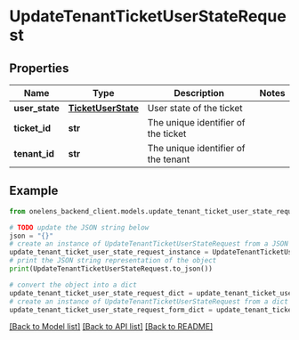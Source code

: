 # UpdateTenantTicketUserStateRequest


## Properties

Name | Type | Description | Notes
------------ | ------------- | ------------- | -------------
**user_state** | [**TicketUserState**](TicketUserState.md) | User state of the ticket | 
**ticket_id** | **str** | The unique identifier of the ticket | 
**tenant_id** | **str** | The unique identifier of the tenant | 

## Example

```python
from onelens_backend_client.models.update_tenant_ticket_user_state_request import UpdateTenantTicketUserStateRequest

# TODO update the JSON string below
json = "{}"
# create an instance of UpdateTenantTicketUserStateRequest from a JSON string
update_tenant_ticket_user_state_request_instance = UpdateTenantTicketUserStateRequest.from_json(json)
# print the JSON string representation of the object
print(UpdateTenantTicketUserStateRequest.to_json())

# convert the object into a dict
update_tenant_ticket_user_state_request_dict = update_tenant_ticket_user_state_request_instance.to_dict()
# create an instance of UpdateTenantTicketUserStateRequest from a dict
update_tenant_ticket_user_state_request_form_dict = update_tenant_ticket_user_state_request.from_dict(update_tenant_ticket_user_state_request_dict)
```
[[Back to Model list]](../README.md#documentation-for-models) [[Back to API list]](../README.md#documentation-for-api-endpoints) [[Back to README]](../README.md)


